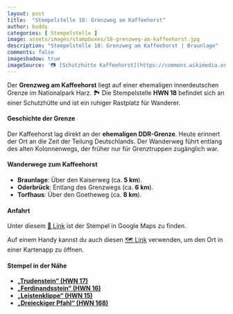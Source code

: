 ```yaml
---
layout: post
title:  "Stempelstelle 18: Grenzweg am Kaffeehorst"
author: buddy
categories: [ Stempelstelle ]
image: assets/images/stampboxes/18-grenzweg-am-kaffeehorst.jpg
description: "Stempelstelle 18: Grenzweg am Kaffeehorst | Braunlage"
comments: false
imageshadow: true
imageSource: '📷 [Schutzhütte Kaffeehorst](https://commons.wikimedia.org/wiki/File:Schutzh%C3%BCtte_Kaffeehorst.JPG) von <a href="//commons.wikimedia.org/wiki/User:B.Thomas95" title="User:B.Thomas95">Thomas Binder</a> unter Lizenz [CC BY-SA 4.0](https://creativecommons.org/licenses/by-sa/4.0)'
---
```


Der **Grenzweg am Kaffeehorst** liegt auf einer ehemaligen innerdeutschen Grenze im Nationalpark Harz. 🏞️ Die Stempelstelle **HWN 18** befindet sich an einer Schutzhütte und ist ein ruhiger Rastplatz für Wanderer.

#### Geschichte der Grenze

Der Kaffeehorst lag direkt an der **ehemaligen DDR-Grenze**. Heute erinnert der Ort an die Zeit der Teilung Deutschlands. Der Wanderweg führt entlang des alten Kolonnenwegs, der früher nur für Grenztruppen zugänglich war.

#### Wanderwege zum Kaffeehorst

- **Braunlage**: Über den Kaiserweg (ca. **5 km**).
- **Oderbrück**: Entlang des Grenzwegs (ca. **6 km**).
- **Torfhaus**: Über den Goetheweg (ca. **8 km**).

#### Anfahrt

Unter diesem [📍 Link](https://www.google.com/maps/dir/?api=1&origin=&destination=51.74983%2C%2010.60074) ist der Stempel in Google Maps zu finden.

<div class="android-only">
  Auf einem Handy kannst du auch diesen 
  <a href="geo:51.74983,10.60074">🗺️ Link</a> 
  verwenden, um den Ort in einer Kartenapp zu öffnen.
  <p></p>
</div>

#### Stempel in der Nähe

- [**„Trudenstein“ (HWN 17)**](/stempelstelle-17-trudenstein)
- [**„Ferdinandsstein“ (HWN 16)**](/stempelstelle-16-ferdinandsstein)
- [**„Leistenklippe“ (HWN 15)**](/stempelstelle-15-leistenklippe)
- [**„Dreieckiger Pfahl“ (HWN 168)**](/stempelstelle-168-dreieckiger-pfahl)
